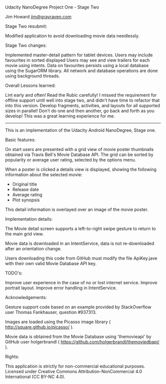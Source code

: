 Udacity NanoDegree Project One - Stage Two

Jim Howard
jim@grayraven.com

Stage Two resubmit:

Modified application to avoid downloading movie data needlessly.

Stage Two changes:

Implemented master-detail pattern for tablet devices.
Users may include favourites in sorted displayed
Users may see and view trailers for each movie using intents.
Data on favourites persists using a local database using the SugarORM library.
All network and database operations are done using background threads.

Overall Lessons learned:

Lint early and often!
Read the Rubic carefully!  I missed the requirement for offline support until well into stage two, and didn't have time to refactor that into this version.
Develop fragments, activities, and layouts for all supported sizes in parallel!  Don't do one and then another, go back and forth as you develop!
This was a great learning experience for me.

---------------------

This is an implementation of the Udacity Android NanoDegree, Stage one.

Basic features:

On start users are presented with a grid view of movie poster thumbnails obtained via Travis Bell's Movie Database API. The grid can be sorted by popularity or average user rating, selected by the options menu.

When a poster is clicked a details view is displayed, showing the following information about the selected movie:

- Original title
- Release date
- Average rating
- Plot synopsis

This detail information is overlayed over an image of the movie poster.

Implementation details:

The Movie detail screen supports a left-to-right swipe gesture to return to the main grid view.

Movie data is downloaded in an IntentService, data is not re-downloaded after an orientation change.

Users downloading this code from GitHub must modify the file ApiKey.jave with their own valid Movie Database API key.

TODO's:

Improve user experience in the case of no or lost internet service.
Improve portrait layout.
Improve error handling in IntentService.

Acknowledgements:

Gesture support code based on an example provided by StackOverflow user Thomas Fankhauser, question #937313.

Images are loaded using the Picasso image library ( http://square.github.io/picasso/ ).

Movie data is obtained from the Movie Database using 'themovieapi' by GitHub user holgerbrandl ( https://github.com/holgerbrandl/themoviedbapi/ ).

Rights:

This application is strictly for non-commercial educational purposes.
Licensed under Creative Commons Attribution-NonCommercial 4.0 International (CC BY-NC 4.0).

